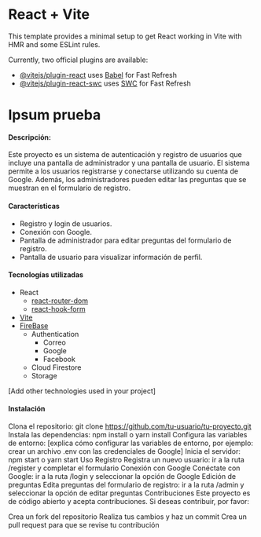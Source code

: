 # React + Vite

This template provides a minimal setup to get React working in Vite with HMR and some ESLint rules.

Currently, two official plugins are available:

- [@vitejs/plugin-react](https://github.com/vitejs/vite-plugin-react/blob/main/packages/plugin-react/README.md) uses [Babel](https://babeljs.io/) for Fast Refresh
- [@vitejs/plugin-react-swc](https://github.com/vitejs/vite-plugin-react-swc) uses [SWC](https://swc.rs/) for Fast Refresh

# Ipsum prueba
#### Descripción:
Este proyecto es un sistema de autenticación y registro de usuarios que incluye una pantalla de administrador y una pantalla de usuario. El sistema permite a los usuarios registrarse y conectarse utilizando su cuenta de Google. Además, los administradores pueden editar las preguntas que se muestran en el formulario de registro.

#### Características
- Registro y login de usuarios.
- Conexión con Google.
- Pantalla de administrador para editar preguntas del formulario de registro.
- Pantalla de usuario para visualizar información de perfil.


#### Tecnologías utilizadas

- React
  - [react-router-dom](https://reactrouter.com/en/main)
  - [react-hook-form](https://react-hook-form.com/)
- [Vite](https://vitejs.dev/)
- [FireBase](https://firebase.google.com/?hl=es)
  - Authentication
    - Correo
    - Google
    - Facebook
  - Cloud Firestore
  - Storage

[Add other technologies used in your project]
#### Instalación
Clona el repositorio: git clone https://github.com/tu-usuario/tu-proyecto.git
Instala las dependencias: npm install o yarn install
Configura las variables de entorno: [explica cómo configurar las variables de entorno, por ejemplo: crear un archivo .env con las credenciales de Google]
Inicia el servidor: npm start o yarn start
Uso
Registro
Registra un nuevo usuario: ir a la ruta /register y completar el formulario
Conexión con Google
Conéctate con Google: ir a la ruta /login y seleccionar la opción de Google
Edición de preguntas
Edita preguntas del formulario de registro: ir a la ruta /admin y seleccionar la opción de editar preguntas
Contribuciones
Este proyecto es de código abierto y acepta contribuciones. Si deseas contribuir, por favor:

Crea un fork del repositorio
Realiza tus cambios y haz un commit
Crea un pull request para que se revise tu contribución
